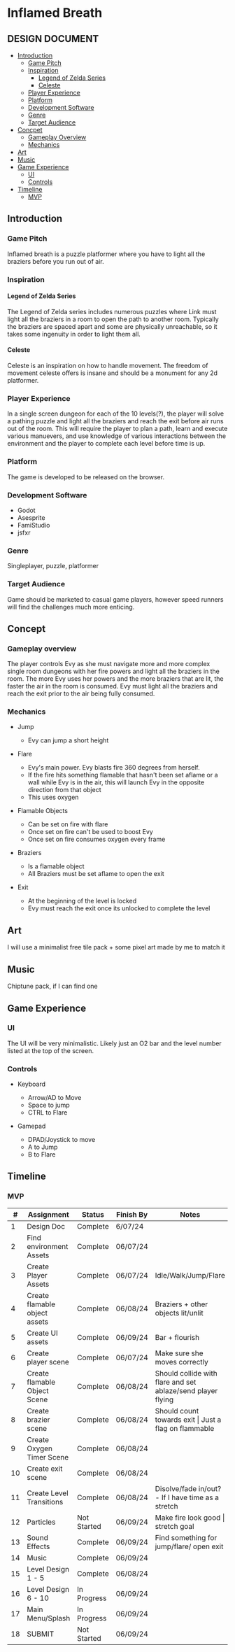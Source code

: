 # Inflamed Breath

## DESIGN DOCUMENT

<!-- TABLE OF CONTENTS -->

- [Introduction](#introduction)
  - [Game Pitch](#game-pitch)
  - [Inspiration](#inspiration)
    - [Legend of Zelda Series](#legend-of-zelda-series)
    - [Celeste](#celeste)
  - [Player Experience](#player-experience)
  - [Platform](#platform)
  - [Development Software](#development-software)
  - [Genre](#genre)
  - [Target Audience](#target-audience)
- [Concpet](#concept)
  - [Gameplay Overview](#gameplay-overview)
  - [Mechanics](#mechanics)
- [Art](#art)
- [Music](#music)
- [Game Experience](#game-experience)
  - [UI](#ui)
  - [Controls](#controls)
- [Timeline](#timeline)
  - [MVP](#mvp)

## Introduction

### Game Pitch

Inflamed breath is a puzzle platformer where you have to light all the braziers before you run out of air.

### Inspiration

#### Legend of Zelda Series

The Legend of Zelda series includes numerous puzzles where Link must light all the braziers in a room to open the path to another room. Typically the braziers are spaced apart and some are physically unreachable, so it takes some ingenuity in order to light them all.

#### Celeste

Celeste is an inspiration on how to handle movement. The freedom of movement celeste offers is insane and should be a monument for any 2d platformer.

### Player Experience

In a single screen dungeon for each of the 10 levels(?), the player will solve a pathing puzzle and light all the braziers and reach the exit before air runs out of the room. This will require the player to plan a path, learn and execute various manuevers, and use knowledge of various interactions between the environment and the player to complete each level before time is up.

### Platform

The game is developed to be released on the browser.

### Development Software

- Godot
- Asesprite
- FamiStudio
- jsfxr

### Genre

Singleplayer, puzzle, platformer

### Target Audience

Game should be marketed to casual game players, however speed runners will find the challenges much more enticing.

## Concept

### Gameplay overview

The player controls Evy as she must navigate more and more complex single room dungeons with her fire powers and light all the braziers in the room. The more Evy uses her powers and the more braziers that are lit, the faster the air in the room is consumed. Evy must light all the braziers and reach the exit prior to the air being fully consumed.

### Mechanics

- Jump

  - Evy can jump a short height

- Flare

  - Evy's main power. Evy blasts fire 360 degrees from herself.
  - If the fire hits something flamable that hasn't been set aflame or a wall while Evy is in the air, this will launch Evy in the opposite direction from that object
  - This uses oxygen

- Flamable Objects

  - Can be set on fire with flare
  - Once set on fire can't be used to boost Evy
  - Once set on fire consumes oxygen every frame

- Braziers

  - Is a flamable object
  - All Braziers must be set aflame to open the exit

- Exit
  - At the beginning of the level is locked
  - Evy must reach the exit once its unlocked to complete the level

## Art

I will use a minimalist free tile pack + some pixel art made by me to match it

## Music

Chiptune pack, if I can find one

## Game Experience

### UI

The UI will be very minimalistic. Likely just an O2 bar and the level number listed at the top of the screen.

### Controls

- Keyboard

  - Arrow/AD to Move
  - Space to jump
  - CTRL to Flare

- Gamepad
  - DPAD/Joystick to move
  - A to Jump
  - B to Flare

## Timeline

### MVP

| #   | Assignment                    | Status      | Finish By | Notes                                                       |
| --- | ----------------------------- | ----------- | --------- | ----------------------------------------------------------- |
| 1   | Design Doc                    | Complete    | 6/07/24   |                                                             |
| 2   | Find environment Assets       | Complete    | 06/07/24  |                                                             |
| 3   | Create Player Assets          | Complete    | 06/07/24  | Idle/Walk/Jump/Flare                                        |
| 4   | Create flamable object assets | Complete    | 06/08/24  | Braziers + other objects lit/unlit                          |
| 5   | Create UI assets              | Complete    | 06/09/24  | Bar + flourish                                              |
| 6   | Create player scene           | Complete    | 06/07/24  | Make sure she moves correctly                               |
| 7   | Create flamable Object Scene  | Complete    | 06/08/24  | Should collide with flare and set ablaze/send player flying |
| 8   | Create brazier scene          | Complete    | 06/08/24  | Should count towards exit \| Just a flag on flammable       |
| 9   | Create Oxygen Timer Scene     | Complete    | 06/08/24  |                                                             |
| 10  | Create exit scene             | Complete    | 06/08/24  |                                                             |
| 11  | Create Level Transitions      | Complete    | 06/08/24  | Disolve/fade in/out? - If I have time as a stretch          |
| 12  | Particles                     | Not Started | 06/09/24  | Make fire look good \| stretch goal                         |
| 13  | Sound Effects                 | Complete    | 06/09/24  | Find something for jump/flare/ open exit                    |
| 14  | Music                         | Complete    | 06/09/24  |                                                             |
| 15  | Level Design 1 - 5            | Complete    | 06/08/24  |                                                             |
| 16  | Level Design 6 - 10           | In Progress | 06/09/24  |                                                             |
| 17  | Main Menu/Splash              | In Progress | 06/09/24  |                                                             |
| 18  | SUBMIT                        | Not Started | 06/09/24  |                                                             |
